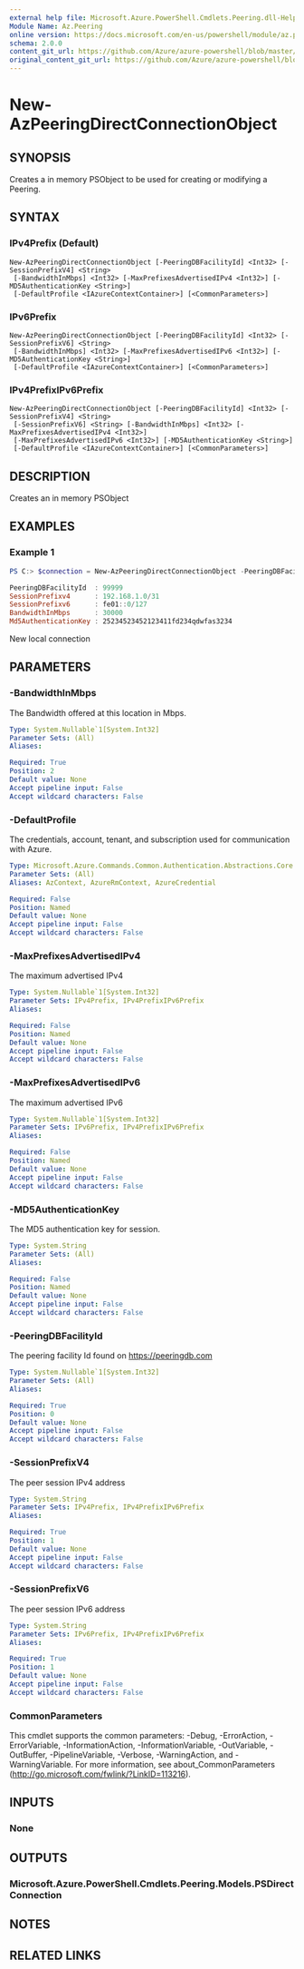 ```yaml
---
external help file: Microsoft.Azure.PowerShell.Cmdlets.Peering.dll-Help.xml
Module Name: Az.Peering
online version: https://docs.microsoft.com/en-us/powershell/module/az.peering/new-azpeeringdirectconnectionobject
schema: 2.0.0
content_git_url: https://github.com/Azure/azure-powershell/blob/master/src/Peering/Peering/help/New-AzPeeringDirectConnectionObject.md
original_content_git_url: https://github.com/Azure/azure-powershell/blob/master/src/Peering/Peering/help/New-AzPeeringDirectConnectionObject.md
---
```


# New-AzPeeringDirectConnectionObject

## SYNOPSIS
Creates a in memory PSObject to be used for creating or modifying a Peering.

## SYNTAX

### IPv4Prefix (Default)
```
New-AzPeeringDirectConnectionObject [-PeeringDBFacilityId] <Int32> [-SessionPrefixV4] <String>
 [-BandwidthInMbps] <Int32> [-MaxPrefixesAdvertisedIPv4 <Int32>] [-MD5AuthenticationKey <String>]
 [-DefaultProfile <IAzureContextContainer>] [<CommonParameters>]
```

### IPv6Prefix
```
New-AzPeeringDirectConnectionObject [-PeeringDBFacilityId] <Int32> [-SessionPrefixV6] <String>
 [-BandwidthInMbps] <Int32> [-MaxPrefixesAdvertisedIPv6 <Int32>] [-MD5AuthenticationKey <String>]
 [-DefaultProfile <IAzureContextContainer>] [<CommonParameters>]
```

### IPv4PrefixIPv6Prefix
```
New-AzPeeringDirectConnectionObject [-PeeringDBFacilityId] <Int32> [-SessionPrefixV4] <String>
 [-SessionPrefixV6] <String> [-BandwidthInMbps] <Int32> [-MaxPrefixesAdvertisedIPv4 <Int32>]
 [-MaxPrefixesAdvertisedIPv6 <Int32>] [-MD5AuthenticationKey <String>]
 [-DefaultProfile <IAzureContextContainer>] [<CommonParameters>]
```

## DESCRIPTION
Creates an in memory PSObject 

## EXAMPLES

### Example 1
```powershell
PS C:> $connection = New-AzPeeringDirectConnectionObject -PeeringDBFacilityId 99999 -BandwidthInMbps 30000 -SessionPrefixV4 192.168.1.0/31 -SessionPrefixV6 fe01::0/127 -MaxPrefixesAdvertisedIPv4 20000 -MaxPrefixesAdvertisedIPv6 2000 -MD5AuthenticationKey 25234523452123411fd234qdwfas3234

PeeringDBFacilityId  : 99999
SessionPrefixv4      : 192.168.1.0/31
SessionPrefixv6      : fe01::0/127
BandwidthInMbps      : 30000
Md5AuthenticationKey : 25234523452123411fd234qdwfas3234
```

New local connection

## PARAMETERS

### -BandwidthInMbps
The Bandwidth offered at this location in Mbps.

```yaml
Type: System.Nullable`1[System.Int32]
Parameter Sets: (All)
Aliases:

Required: True
Position: 2
Default value: None
Accept pipeline input: False
Accept wildcard characters: False
```

### -DefaultProfile
The credentials, account, tenant, and subscription used for communication with Azure.

```yaml
Type: Microsoft.Azure.Commands.Common.Authentication.Abstractions.Core.IAzureContextContainer
Parameter Sets: (All)
Aliases: AzContext, AzureRmContext, AzureCredential

Required: False
Position: Named
Default value: None
Accept pipeline input: False
Accept wildcard characters: False
```

### -MaxPrefixesAdvertisedIPv4
The maximum advertised IPv4

```yaml
Type: System.Nullable`1[System.Int32]
Parameter Sets: IPv4Prefix, IPv4PrefixIPv6Prefix
Aliases:

Required: False
Position: Named
Default value: None
Accept pipeline input: False
Accept wildcard characters: False
```

### -MaxPrefixesAdvertisedIPv6
The maximum advertised IPv6

```yaml
Type: System.Nullable`1[System.Int32]
Parameter Sets: IPv6Prefix, IPv4PrefixIPv6Prefix
Aliases:

Required: False
Position: Named
Default value: None
Accept pipeline input: False
Accept wildcard characters: False
```

### -MD5AuthenticationKey
The MD5 authentication key for session.

```yaml
Type: System.String
Parameter Sets: (All)
Aliases:

Required: False
Position: Named
Default value: None
Accept pipeline input: False
Accept wildcard characters: False
```

### -PeeringDBFacilityId
The peering facility Id found on https://peeringdb.com

```yaml
Type: System.Nullable`1[System.Int32]
Parameter Sets: (All)
Aliases:

Required: True
Position: 0
Default value: None
Accept pipeline input: False
Accept wildcard characters: False
```

### -SessionPrefixV4
The peer session IPv4 address

```yaml
Type: System.String
Parameter Sets: IPv4Prefix, IPv4PrefixIPv6Prefix
Aliases:

Required: True
Position: 1
Default value: None
Accept pipeline input: False
Accept wildcard characters: False
```

### -SessionPrefixV6
The peer session IPv6 address

```yaml
Type: System.String
Parameter Sets: IPv6Prefix, IPv4PrefixIPv6Prefix
Aliases:

Required: True
Position: 1
Default value: None
Accept pipeline input: False
Accept wildcard characters: False
```

### CommonParameters
This cmdlet supports the common parameters: -Debug, -ErrorAction, -ErrorVariable, -InformationAction, -InformationVariable, -OutVariable, -OutBuffer, -PipelineVariable, -Verbose, -WarningAction, and -WarningVariable. For more information, see about_CommonParameters (http://go.microsoft.com/fwlink/?LinkID=113216).

## INPUTS

### None

## OUTPUTS

### Microsoft.Azure.PowerShell.Cmdlets.Peering.Models.PSDirectConnection

## NOTES

## RELATED LINKS
